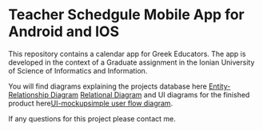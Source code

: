 # Teacher Schedgule Mobile App for Android and IOS

This repository contains a calendar app for Greek Educators. The app is developed in the context of a Graduate assignment in the Ionian University of Science of Informatics and Information. 

You will find diagrams explaining the projects database here
[Entity-Relationship Diagram]() [Relational Diagram]()
and UI diagrams for the finished product here[UI-mockup]()[simple user flow diagram]().

If any questions for this project please contact me.
